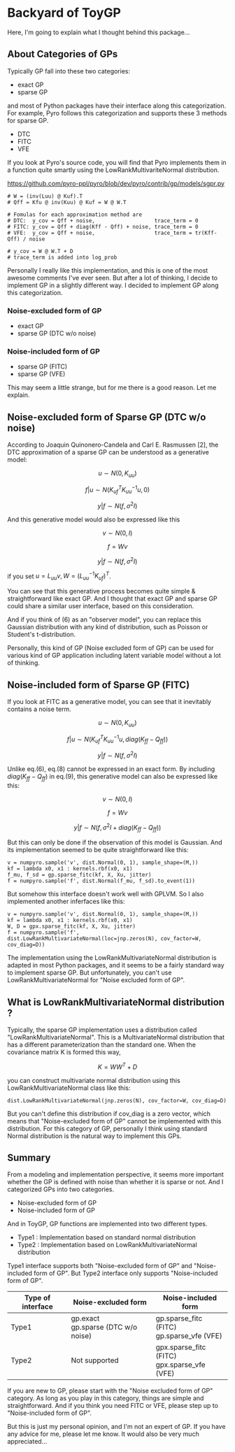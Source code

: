 # Backyard of ToyGP

Here, I'm going to explain what I thought behind this package...

## About Categories of GPs

Typically GP fall into these two categories:

- exact GP
- sparse GP

and most of Python packages have their interface along this categorization. For example, Pyro follows this categorization and supports these 3 methods for sparse GP.

- DTC
- FITC
- VFE

If you look at Pyro's source code, you will find that Pyro implements them in a function quite smartly using the LowRankMultivariteNormal distribution.

https://github.com/pyro-ppl/pyro/blob/dev/pyro/contrib/gp/models/sgpr.py 

```
# W = (inv(Luu) @ Kuf).T 
# Qff = Kfu @ inv(Kuu) @ Kuf = W @ W.T 

# Fomulas for each approximation method are 
# DTC:  y_cov = Qff + noise,                   trace_term = 0 
# FITC: y_cov = Qff + diag(Kff - Qff) + noise, trace_term = 0 
# VFE:  y_cov = Qff + noise,                   trace_term = tr(Kff-Qff) / noise

# y_cov = W @ W.T + D
# trace_term is added into log_prob
```

Personally I really like this implementation, and this is one of the most awesome comments I've ever seen. But after a lot of thinking, I decide to implement GP in a slightly different way. I decided to implement GP along this categorization.

### Noise-excluded form of GP
- exact GP
- sparse GP (DTC w/o noise)
 
### Noise-included form of GP
- sparse GP (FITC)
- sparse GP (VFE)

This may seem a little strange, but for me there is a good reason. Let me explain.

## Noise-excluded form of Sparse GP (DTC w/o noise)

According to Joaquin Quinonero-Candela and Carl E. Rasmussen [2], the DTC approximation of a sparse GP can be understood as a generative model:

$$\tag{1} u \sim N(0, K_{uu})$$

$$\tag{2} f | u \sim N(K_{uf}^{T} K_{uu}^{-1} u, 0)$$

$$\tag{3} y | f \sim N(f, \sigma^{2} I)$$

And this generative model would also be expressed like this

$$\tag{4} v \sim N(0, I)$$

$$\tag{5} f = W v$$

$$\tag{6} y | f \sim N(f, \sigma^{2} I)$$

if you set $u = L_{uu}v, W = (L_{uu}^{-1} K_{uf})^{T}$.

You can see that this generative process becomes quite simple & straightforward like exact GP. And I thought that exact GP and sparse GP could share a similar user interface, based on this consideration.

And if you think of (6) as an "observer model", you can replace this Gaussian distribution with any kind of distribution, such as Poisson or Student's t-distribution.

Personally, this kind of GP (Noise excluded form of GP) can be used for various kind of GP application including latent variable model without a lot of thinking.

## Noise-included form of Sparse GP (FITC)

If you look at FITC as a generative model, you can see that it inevitably contains a noise term.

$$\tag{7} u \sim N(0, K_{uu})$$

$$\tag{8} f | u \sim N(K_{uf}^{T} K_{uu}^{-1} u, diag(K_{ff} - Q_{ff}))$$

$$\tag{9} y | f \sim N(f, \sigma^{2} I)$$

Unlike eq.(6), eq.(8) cannot be expressed in an exact form. By including $diag(K_{ff} - Q_{ff})$ in eq.(9), this generative model can also be expressed like this:

$$\tag{10} v \sim N(0, I)$$

$$\tag{11} f = W v$$

$$\tag{12} y | f \sim N(f, \sigma^{2} I + diag(K_{ff} - Q_{ff}))$$

But this can only be done if the observation of this model is Gaussian. And its implementation seemed to be quite straightforward like this:

```
v = numpyro.sample('v', dist.Normal(0, 1), sample_shape=(M,))
kf = lambda x0, x1 : kernels.rbf(x0, x1)
f_mu, f_sd = gp.sparse_fitc(kf, X, Xu, jitter)
f = numpyro.sample('f', dist.Normal(f_mu, f_sd).to_event(1))
```

But somehow this interface doesn't work well with GPLVM. So I also implemented another inferfaces like this:

```
v = numpyro.sample('v', dist.Normal(0, 1), sample_shape=(M,))
kf = lambda x0, x1 : kernels.rbf(x0, x1)
W, D = gpx.sparse_fitc(kf, X, Xu, jitter)
f = numpyro.sample('f', dist.LowRankMultivariateNormal(loc=jnp.zeros(N), cov_factor=W, cov_diag=D))
```
The implementation using the LowRankMultivariateNormal distribution is adapted in most Python packages, and it seems to be a fairly standard way to implement sparse GP. But unfortunately, you can't use LowRankMultivariateNormal for "Noise excluded form of GP".

## What is LowRankMultivariateNormal distribution ?

Typically, the sparse GP implementation uses a distribution called "LowRankMultivariateNormal". This is a MultivariateNormal distribution that has a different parameterization than the standard one. When the covariance matrix K is formed this way, 

$$K = W W^T + D$$

you can construct multivariate normal distribution using this LowRankMultivariateNormal class like this:

```
dist.LowRankMultivariateNormal(jnp.zeros(N), cov_factor=W, cov_diag=D)
```

But you can't define this distribution if cov_diag is a zero vector, which means that "Noise-excluded form of GP" cannot be implemented with this distribution. For this category of GP, personally I think using standard Normal distribution is the natural way to implement this GPs.

## Summary

From a modeling and implementation perspective, it seems more important whether the GP is defined with noise than whether it is sparse or not. And I categorized GPs into two categories.

- Noise-excluded form of GP
- Noise-included form of GP

And in ToyGP, GP functions are implemented into two different types.

- Type1 : Implementation based on standard normal distribution
- Type2 : Implementation based on LowRankMultivariateNormal distribution

Type1 interface supports both "Noise-excluded form of GP" and "Noise-included form of GP". But Type2 interface only supports "Noise-included form of GP".

| Type of interface | Noise-excluded form | Noise-included form |
|-----------|----------------|----------------|
| Type1 | gp.exact <br> gp.sparse (DTC w/o noise) | gp.sparse_fitc (FITC) <br> gp.sparse_vfe (VFE) |
| Type2 | Not supported | gpx.sparse_fitc (FITC) <br> gpx.sparse_vfe (VFE) |

If you are new to GP, please start with the "Noise excluded form of GP" category. As long as you play in this category, things are simple and straightforward. And if you think you need FITC or VFE, please step up to "Noise-included form of GP".

But this is just my personal opinion, and I'm not an expert of GP. If you have any advice for me, please let me know. It would also be very much appreciated...
